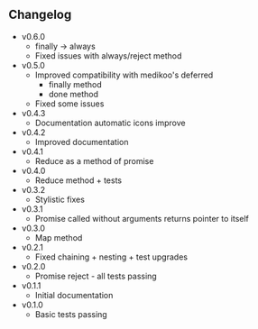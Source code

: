 ## Changelog
* v0.6.0
	* finally -> always
	* Fixed issues with always/reject method
* v0.5.0
	* Improved compatibility with medikoo's deferred
		* finally method
		* done method
	* Fixed some issues
* v0.4.3
	* Documentation automatic icons improve
* v0.4.2
	* Improved documentation
* v0.4.1
	* Reduce as a method of promise
* v0.4.0
	* Reduce method + tests
* v0.3.2
	* Stylistic fixes
* v0.3.1
	* Promise called without arguments returns pointer to itself
* v0.3.0
	* Map method
* v0.2.1
	* Fixed chaining + nesting + test upgrades
* v0.2.0
	* Promise reject - all tests passing
* v0.1.1
	* Initial documentation
* v0.1.0
	* Basic tests passing